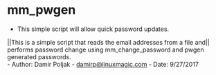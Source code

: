 # mm_pwgen

- This simple script will allow quick password updates.


||This is a simple script that reads the email addresses from a file and||
performs password change using mm_change_password and pwgen
generated passwords. 					                
    - Author: Damir Poljak
    - damirp@linuxmagic.com
    - Date: 9/27/2017

